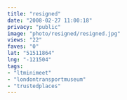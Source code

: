 ```yaml
---
title: "resigned"
date: "2008-02-27 11:00:18"
privacy: "public"
image: "photo/resigned/resigned.jpg"
views: "22"
faves: "0"
lat: "51511864"
lng: "-121504"
tags:
- "ltminimeet"
- "londontransportmuseum"
- "trustedplaces"
---
```

<a href="/photos/2008/02/28/resigned"></a>

